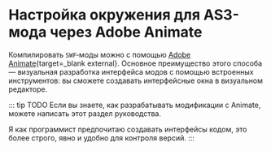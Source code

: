 # Настройка окружения для AS3-мода через Adobe Animate

Компилировать `SWF`‑моды можно с помощью [Adobe Animate](https://www.adobe.com/products/animate.html){target=_blank external}. Основное преимущество этого способа — визуальная разработка интерфейса модов с помощью встроенных инструментов: вы сможете создавать интерфейсные окна в визуальном редакторе.


::: tip TODO
Если вы знаете, как разрабатывать модификации с Animate, можете написать этот раздел руководства.

Я как программист предпочитаю создавать интерфейсы кодом, это более строго, явно и удобно для контроля версий.
:::
